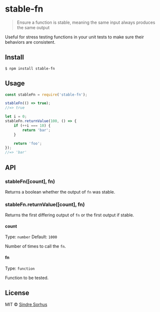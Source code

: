 # stable-fn

> Ensure a function is stable, meaning the same input always produces the same output

Useful for stress testing functions in your unit tests to make sure their behaviors are consistent.


## Install

```
$ npm install stable-fn
```


## Usage

```js
const stableFn = require('stable-fn');

stableFn(() => true);
//=> true

let i = 0;
stableFn.returnValue(100, () => {
	if (++i === 10) {
		return 'bar';
	}

	return 'foo';
});
//=> 'bar'
```


## API

### stableFn([count], fn)

Returns a boolean whether the output of `fn` was stable.

### stableFn.returnValue([count], fn)

Returns the first differing output of `fn` or the first output if stable.

#### count

Type: `number`
Default: `1000`

Number of times to call the `fn`.

#### fn

Type: `function`

Function to be tested.


## License

MIT © [Sindre Sorhus](http://sindresorhus.com)
